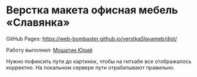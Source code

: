# Верстка макета офисная мебель «Славянка»

GitHub Pages: https://web-bombaster.github.io/verstkaSlavameb/dist/

Работу выполнил: [Мошатин Юрий](https://vk.com/moshatin)

Нужно пофиксить пути до картинок, чтобы на гитхабе все отображалось корректно. На локальном сервере пути отрабатывают правильно.
